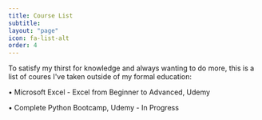 ```yaml
---
title: Course List
subtitle: 
layout: "page"
icon: fa-list-alt
order: 4
---
```


To satisfy my thirst for knowledge and always wanting to do more, this is a list of coures I've taken outside of my formal education:

• Microsoft Excel - Excel from Beginner to Advanced, Udemy

• Complete Python Bootcamp, Udemy - In Progress
